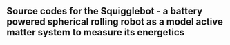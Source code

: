 ## Source codes for the Squigglebot - a battery powered spherical rolling robot as a model active matter system to measure its energetics
